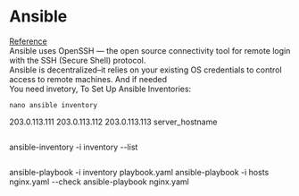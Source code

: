 # Ansible
[Reference](https://docs.ansible.com/ansible/latest/index.html)<br/>
Ansible uses OpenSSH — the open source connectivity tool for remote login with the SSH (Secure Shell) protocol.<br/>
Ansible is decentralized–it relies on your existing OS credentials to control access to remote machines. And if needed<br/>
You need invetory, To Set Up Ansible Inventories:<br/>
```
nano ansible inventory
```
203.0.113.111
203.0.113.112
203.0.113.113
server_hostname
```
```
ansible-inventory -i inventory --list
```
```
ansible-playbook -i inventory playbook.yaml
ansible-playbook -i hosts nginx.yaml --check 
ansible-playbook nginx.yaml
```



